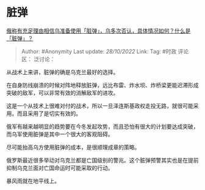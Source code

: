 # 脏弹
[俄称有充足理由相信乌准备使用「脏弹」，乌多次否认，具体情况如何？什么是「脏弹」？](https://www.zhihu.com/question/562050423/answer/2729504253)

> Author: #Anonymity
> Last update: *28/10/2022*
> Link:
> Tag: #时政
> 评论区：
> 泛讨论：

从战术上来讲，脏弹的确是乌克兰最好的选择。

在自身防线崩溃的时候对阵地释放脏弹，远比布雷、炸水坝、炸桥梁更能迟滞形成突破的敌军，可以非常有效的消解敌军的进攻。

这是一个从技术上很难对付的战术，所以一旦泽连斯基政权走投无路，就很可能采用。而且采用了是切实有效的。

俄军有越来越明显的趋势要在今冬发起攻势，而且恐怕有很大的计划要达成突破，而乌军使用脏弹是其中一个很大的客观阻碍。

尽可能抬高乌方使用脏弹的成本，是很顺理成章的策略。

俄罗斯最近很多举动对乌克兰都是亡国级别的警兆。这个脏弹预警其实也是在提前抑制乌克兰面对亡国命运时可能采取的行动。

暴风雨就在地平线上。
